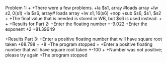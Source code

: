 Problem 1:
+
+There were a few problems. 
+la $s1, array #loads array 
+lw $s2, 0($s1)
+la $s6, array# loads array
+lw $s1, 16($s6)
+nop
+sub $s6, $s1, $s2
+
+The final value that is needed is stored in WB, but $s6 is used instead.
+
+
+Results for Part 2:
+Enter the floating number
+-9.022
+Enter the exponent
+2
+81.39649

+Results Part 3:
+Enter a positive floating number that will have square root taken
+68.798
+
+8
+The program stopped
+
+Enter a positive floating number that will have square root taken
+-100
+
+Number was not positive; please try again
+The program stopped
